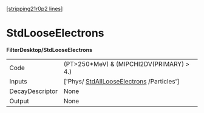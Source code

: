 [[stripping21r0p2 lines]](./stripping21r0p2-index)

# StdLooseElectrons

**FilterDesktop/StdLooseElectrons**

|                 |                                                                                       |
|-----------------|---------------------------------------------------------------------------------------|
| Code            | (PT\>250\*MeV) & (MIPCHI2DV(PRIMARY) \> 4.)                                           |
| Inputs          | ['Phys/ [StdAllLooseElectrons](./stripping21r0p2-stdalllooseelectrons) /Particles'] |
| DecayDescriptor | None                                                                                  |
| Output          | None                                                                                  |
